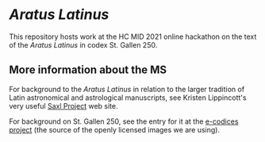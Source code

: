 # *Aratus Latinus*

This repository hosts work at the HC MID 2021 online hackathon on the text of the *Aratus Latinus* in codex St. Gallen 250.

## More information about the MS

For background to the *Aratus Latinus* in relation to the larger tradition of Latin astronomical and astrological manuscripts, see Kristen Lippincott's very useful [Saxl Project](https://www.thesaxlproject.com/the-saxl-project/) web site.

For background on St. Gallen 250, see the entry for it at the [e-codices project](https://www.e-codices.unifr.ch/en/searchresult/list/one/csg/0250) (the source of the openly licensed images we are using).
